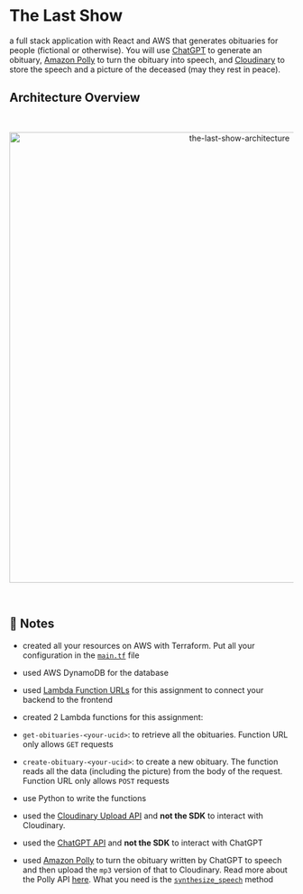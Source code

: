 # The Last Show

 a full stack application with React and AWS that generates obituaries for people (fictional or otherwise). You will use [ChatGPT](https://openai.com/blog/chatgpt) to generate an obituary, [Amazon Polly](https://aws.amazon.com/polly/) to turn the obituary into speech, and [Cloudinary](https://cloudinary.com/) to store the speech and a picture of the deceased (may they rest in peace).

## Architecture Overview

<br/>
<p align="center">
  <img src="https://res.cloudinary.com/mkf/image/upload/v1680411648/last-show_dvjjez.svg" alt="the-last-show-architecture" width="800"/>
</p>
<br/>


## :page_with_curl: Notes

-  created all your resources on AWS with Terraform. Put all your configuration in the [`main.tf`](infra/main.tf) file
-  used AWS DynamoDB for the database
-  used [Lambda Function URLs](https://masoudkarimif.github.io/posts/aws-lambda-function-url/) for this assignment to connect your backend to the frontend
-  created 2 Lambda functions for this assignment:

  - `get-obituaries-<your-ucid>`: to retrieve all the obituaries. Function URL only allows `GET` requests
  - `create-obituary-<your-ucid>`: to create a new obituary. The function reads all the data (including the picture) from the body of the request. Function URL only allows `POST` requests

- use Python to write the functions
- used the [Cloudinary Upload API](https://cloudinary.com/documentation/image_upload_api_reference) and **not the SDK** to interact with Cloudinary.
- used the [ChatGPT API](https://platform.openai.com/docs/api-reference/making-requests) and **not the SDK** to interact with ChatGPT

- used [Amazon Polly](https://aws.amazon.com/polly/) to turn the obituary written by ChatGPT to speech and then upload the `mp3` version of that to Cloudinary. Read more about the Polly API [here](https://boto3.amazonaws.com/v1/documentation/api/latest/reference/services/polly.html). What you need is the [`synthesize_speech`](https://boto3.amazonaws.com/v1/documentation/api/latest/reference/services/polly/client/synthesize_speech.html) method
